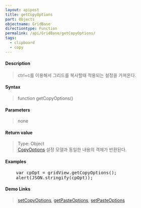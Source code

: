 ```yaml
---
layout: apipost
title: getCopyOptions
part: Objects
objectname: GridBase
directiontype: Function
permalink: /api/GridBase/getCopyOptions/
tags:
  - clipboard
  - copy
---
```



#### Description

> ctrl+c를 이용해서 그리드를 복사할때 적용되는 설정을 가져온다.

#### Syntax

> function getCopyOptions()

#### Parameters

> none

#### Return value

> Type: Object  
> [CopyOptions](/api/types/CopyOptions/) 설정 모델과 동일한 내용의 객체가 반환된다.

#### Examples 

<pre class="prettyprint">
    var cpOpt = gridView.getCopyOptions();
    alert(JSON.stringify(cpOpt));
</pre>

#### Demo Links
> [setCopyOptions](/api/GridBase/setCopyOptions), [getPasteOptions](/api/GridBase/getPasteOptions), [setPasteOptions](/api/GridBase/setPasteOptions)